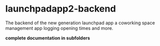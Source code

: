 # launchpadapp2-backend
The backend of the new generation launchpad app a coworking space management app logging opening times and more.

**complete documentation in subfolders**
